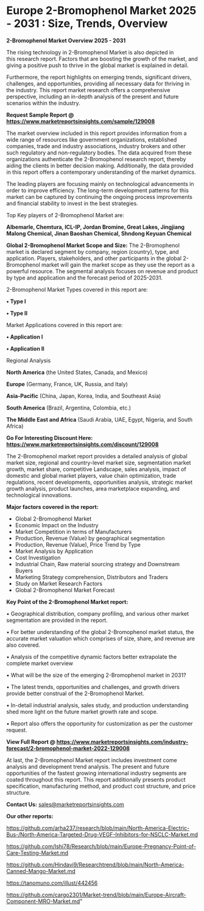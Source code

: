  # Europe 2-Bromophenol Market 2025 - 2031 : Size, Trends, Overview

<Strong> 2-Bromophenol Market Overview 2025 - 2031</strong>

The rising technology in 2-Bromophenol Market is also depicted in this research report. Factors that are boosting the growth of the market, and giving a positive push to thrive in the global market is explained in detail.

Furthermore, the report highlights on emerging trends, significant drivers, challenges, and opportunities, providing all necessary data for thriving in the industry. This report market research offers a comprehensive perspective, including an in-depth analysis of the present and future scenarios within the industry.

<strong>Request Sample Report @ <a href=https://www.marketreportsinsights.com/sample/129008>https://www.marketreportsinsights.com/sample/129008</a></strong>

The market overview included in this report provides information from a wide range of resources like government organizations, established companies, trade and industry associations, industry brokers and other such regulatory and non-regulatory bodies. The data acquired from these organizations authenticate the 2-Bromophenol research report, thereby aiding the clients in better decision making. Additionally, the data provided in this report offers a contemporary understanding of the market dynamics.

The leading players are focusing mainly on technological advancements in order to improve efficiency. The long-term development patterns for this market can be captured by continuing the ongoing process improvements and financial stability to invest in the best strategies.

Top Key players of 2-Bromophenol Market are:

<strong>Albemarle, Chemtura, ICL-IP, Jordan Bromine, Great Lakes, Jingjiang Malong Chemical, Jinan Baoshan Chemical, Shndong Keyuan Chemical</strong>

<strong><b>Global 2-Bromophenol Market Scope and Size:</b></strong>
The 2-Bromophenol market is declared segment by company, region (country), type, and application. Players, stakeholders, and other participants in the global 2-Bromophenol market will gain the market scope as they use the report as a powerful resource. The segmental analysis focuses on revenue and product by type and application and the forecast period of 2025-2031.

2-Bromophenol Market Types covered in this report are:

<strong>• Type I

• Type II</strong>

Market Applications covered in this report are:

<strong>• Application I

• Application II</strong> 

Regional Analysis

<strong>North America</strong> (the United States, Canada, and Mexico)

<strong>Europe</strong> (Germany, France, UK, Russia, and Italy)

<strong>Asia-Pacific</strong> (China, Japan, Korea, India, and Southeast Asia)

<strong>South America</strong> (Brazil, Argentina, Colombia, etc.)

<strong>The Middle East and Africa</strong> (Saudi Arabia, UAE, Egypt, Nigeria, and South Africa)

<strong>Go For Interesting Discount Here: <a href=https://www.marketreportsinsights.com/discount/129008>https://www.marketreportsinsights.com/discount/129008</a></strong>

The 2-Bromophenol market report provides a detailed analysis of global market size, regional and country-level market size, segmentation market growth, market share, competitive Landscape, sales analysis, impact of domestic and global market players, value chain optimization, trade regulations, recent developments, opportunities analysis, strategic market growth analysis, product launches, area marketplace expanding, and technological innovations.

<strong><b>Major factors covered in the report:</b></strong>
<ul>
  <li>Global 2-Bromophenol Market </li>
  <li>Economic Impact on the Industry</li>
  <li>Market Competition in terms of Manufacturers</li>
  <li>Production, Revenue (Value) by geographical segmentation</li>
  <li>Production, Revenue (Value), Price Trend by Type</li>
  <li>Market Analysis by Application</li>
  <li>Cost Investigation</li>
  <li>Industrial Chain, Raw material sourcing strategy and Downstream Buyers</li>
  <li>Marketing Strategy comprehension, Distributors and Traders</li>
  <li>Study on Market Research Factors</li>
  <li>Global 2-Bromophenol Market Forecast</li>
</ul>

<strong><b>Key Point of the 2-Bromophenol Market report:</b></strong>

• Geographical distribution, company profiling, and various other market segmentation are provided in the report.

• For better understanding of the global 2-Bromophenol market status, the accurate market valuation which comprises of size, share, and revenue are also covered.

• Analysis of the competitive dynamic factors better extrapolate the complete market overview

• What will be the size of the emerging 2-Bromophenol market in 2031?

• The latest trends, opportunities and challenges, and growth drivers provide better construal of the 2-Bromophenol Market.

• In-detail industrial analysis, sales study, and production understanding shed more light on the future market growth rate and scope.

• Report also offers the opportunity for customization as per the customer request.

<strong><b>View Full Report @ <a href=https://www.marketreportsinsights.com/industry-forecast/2-bromophenol-market-2022-129008>https://www.marketreportsinsights.com/industry-forecast/2-bromophenol-market-2022-129008</a></b></strong>


At last, the 2-Bromophenol Market report includes investment come analysis and development trend analysis. The present and future opportunities of the fastest growing international industry segments are coated throughout this report. This report additionally presents product specification, manufacturing method, and product cost structure, and price structure.

<strong>Contact Us:</strong>
sales@marketreportsinsights.com

<strong>Our other reports:</strong>

<a href=https://github.com/arha237/research/blob/main/North-America-Electric-Bus-/North-America-Targeted-Drug-VEGF-Inhibitors-for-NSCLC-Market.md>https://github.com/arha237/research/blob/main/North-America-Electric-Bus-/North-America-Targeted-Drug-VEGF-Inhibitors-for-NSCLC-Market.md</a>

<a href=https://github.com/Ishi78/Research/blob/main/Europe-Pregnancy-Point-of-Care-Testing-Market.md>https://github.com/Ishi78/Research/blob/main/Europe-Pregnancy-Point-of-Care-Testing-Market.md</a>

<a href=https://github.com/Hindavi9/Researchtrend/blob/main/North-America-Canned-Mango-Market.md>https://github.com/Hindavi9/Researchtrend/blob/main/North-America-Canned-Mango-Market.md</a>

<a href=https://tanomuno.com/illust/442456>https://tanomuno.com/illust/442456</a>

<a href=https://github.com/cargo2301/Market-trend/blob/main/Europe-Aircraft-Component-MRO-Market.md>https://github.com/cargo2301/Market-trend/blob/main/Europe-Aircraft-Component-MRO-Market.md</a>"

